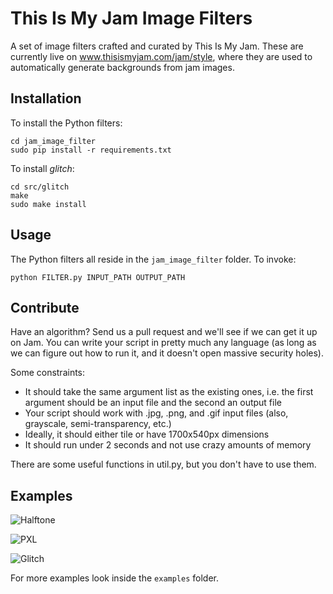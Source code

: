 This Is My Jam Image Filters
============================

A set of image filters crafted and curated by This Is My Jam. These are currently live on www.thisismyjam.com/jam/style, where they are used to automatically generate backgrounds from jam images.

Installation
------------

To install the Python filters:

    cd jam_image_filter
    sudo pip install -r requirements.txt

To install *glitch*:

    cd src/glitch
    make
    sudo make install

Usage
-----

The Python filters all reside in the `jam_image_filter` folder. To invoke:

    python FILTER.py INPUT_PATH OUTPUT_PATH

Contribute
----------

Have an algorithm? Send us a pull request and we'll see if we can get it up on Jam. You can write your script in pretty much any language (as long as we can figure out how to run it, and it doesn't open massive security holes).

Some constraints:

 * It should take the same argument list as the existing ones, i.e. the first argument should be an input file and the second an output file
 * Your script should work with .jpg, .png, and .gif input files (also, grayscale, semi-transparency, etc.)
 * Ideally, it should either tile or have 1700x540px dimensions
 * It should run under 2 seconds and not use crazy amounts of memory

There are some useful functions in util.py, but you don't have to use them.

Examples
--------

![Halftone](https://raw.github.com/thisismyjam/jam-image-filter/master/examples/halftone.jpg)

![PXL](https://raw.github.com/thisismyjam/jam-image-filter/master/examples/pxl.jpg)

![Glitch](https://raw.github.com/thisismyjam/jam-image-filter/master/examples/glitch.jpg)

For more examples look inside the `examples` folder.
